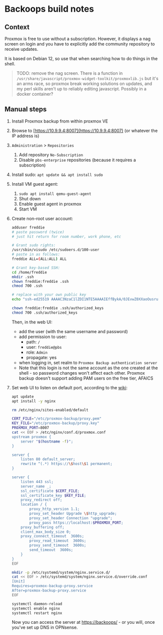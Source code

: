 # Backoops build notes

## Context

Proxmox is free to use without a subscription. However, it displays a nag screen on login and you have to explicitly add the community repository to receive updates.

It is based on Debian 12, so use that when searching how to do things in the shell.

> TODO: remove the nag screen. There is a function in `/usr/share/javascript/proxmox-widget-toolkit/proxmoxlib.js` but it's an arms race, so proxmox break working solutions on updates, and my perl skills aren't up to reliably editing javascript. Possibly in a docker container?

## Manual steps

1. Install Proxmox backup from within proxmox VE
2. Browse to [https://10.9.9.4:8007](https://10.9.9.4:8007) (or whatever the IP address is)
3. `Administration` > `Repositories`
    1. Add repository `No-Subscription`
    2. Disable `pbs-enterprise` repositories (because it requires a subscription)
4. Install sudo: `apt update && apt install sudo`
5. Install VM guest agent:
   1. `sudo apt install qemu-guest-agent`
   2. Shut down
   3. Enable guest agent in proxmox
   4. Start VM
6. Create non-root user account:

    ```bash
    adduser freddie
    # paste password (twice)
    # just hit return for room number, work phone, etc

    # Grant sudo rights:
    /usr/sbin/visudo /etc/sudoers.d/100-user
    # paste in as follows:
    freddie ALL=(ALL:ALL) ALL

    # Grant key-based SSH:
    cd /home/freddie
    mkdir .ssh
    chown freddie:freddie .ssh
    chmod 700 .ssh

    # replace with your own public key
    echo "ssh-ed25519 AAAAC3NzaC1lZDI1NTE5AAAAIEffBykA/0JEvwZ0XXaoOusrugan/uG6KBZ/CqepKUZA freddie@leigh.delamere" >> .ssh/authorized_keys

    chown freddie:freddie .ssh/authorized_keys
    chmod 700 .ssh/authorized_keys
    ```

    Then, in the web UI:

    - add the user (with the same username and password)
    - add permission to user:
      - path: `/`
      - user: `freddie@pbs`
      - role: `Admin`
      - propagate: yes
    - when logging in, set realm to `Proxmox Backup authentication server`
    - Note that this login is not the same account as the one created at the shell - so password changes won't affect each other. Proxmox backup doesn't support adding PAM users on the free tier, AFAICS

7. Set web UI to listen on default port, according to the [wiki](https://pve.proxmox.com/wiki/Web_Interface_Via_Nginx_Proxy):

    ```bash
    apt update
    apt install -y nginx

    rm /etc/nginx/sites-enabled/default

    CERT_FILE="/etc/proxmox-backup/proxy.pem"
    KEY_FILE="/etc/proxmox-backup/proxy.key"
    PROXMOX_PORT=8007
    cat << EOF > /etc/nginx/conf.d/proxmox.conf
    upstream proxmox {
        server "$(hostname -f)";
    }

    server {
        listen 80 default_server;
        rewrite ^(.*) https://\$host\$1 permanent;
    }

    server {
        listen 443 ssl;
        server_name _;
        ssl_certificate $CERT_FILE;
        ssl_certificate_key $KEY_FILE;
        proxy_redirect off;
        location / {
            proxy_http_version 1.1;
            proxy_set_header Upgrade \$http_upgrade;
            proxy_set_header Connection "upgrade";
            proxy_pass https://localhost:$PROXMOX_PORT;
        proxy_buffering off;
        client_max_body_size 0;
        proxy_connect_timeout  3600s;
            proxy_read_timeout  3600s;
            proxy_send_timeout  3600s;
            send_timeout  3600s;
        }
    }
    EOF

    mkdir -p /etc/systemd/system/nginx.service.d/
    cat << EOF > /etc/systemd/system/nginx.service.d/override.conf
    [Unit]
    Requires=proxmox-backup-proxy.service
    After=proxmox-backup-proxy.service
    EOF

    systemctl daemon-reload
    systemctl enable nginx
    systemctl restart nginx
    ```

    Now you can access the server at [https://backoops/](https://backoops/) - or you will, once you've set up DNS in OPNsense.
